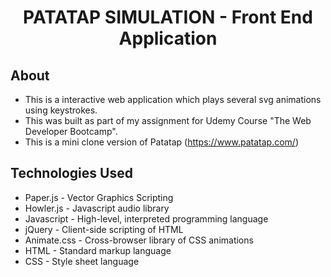 <div align="Center">
<h1> PATATAP SIMULATION - Front End Application </h1>
</div>

## About
* This is a interactive web application which plays several svg animations using keystrokes.
* This was built as part of my assignment for Udemy Course "The Web Developer Bootcamp".
* This is a mini clone version of Patatap (https://www.patatap.com/)
## Technologies Used
* Paper.js  - Vector Graphics Scripting
* Howler.js  - Javascript audio library
* Javascript  - High-level, interpreted programming language
* jQuery  - Client-side scripting of HTML
* Animate.css  - Cross-browser library of CSS animations
* HTML  - Standard markup language
* CSS  - Style sheet language

